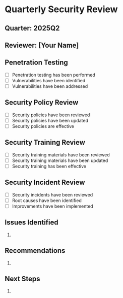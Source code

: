 # Quarterly Security Review

## Quarter: 2025Q2

## Reviewer: [Your Name]

## Penetration Testing

- [ ] Penetration testing has been performed
- [ ] Vulnerabilities have been identified
- [ ] Vulnerabilities have been addressed

## Security Policy Review

- [ ] Security policies have been reviewed
- [ ] Security policies have been updated
- [ ] Security policies are effective

## Security Training Review

- [ ] Security training materials have been reviewed
- [ ] Security training materials have been updated
- [ ] Security training has been effective

## Security Incident Review

- [ ] Security incidents have been reviewed
- [ ] Root causes have been identified
- [ ] Improvements have been implemented

## Issues Identified

1. 

## Recommendations

1. 

## Next Steps

1. 

